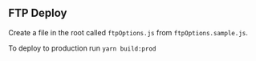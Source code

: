 ## FTP Deploy

Create a file in the root called `ftpOptions.js` from `ftpOptions.sample.js`.

To deploy to production run `yarn build:prod`
